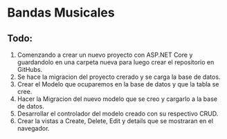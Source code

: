 # Bandas Musicales

## Todo:

1. Comenzando a crear un nuevo proyecto con ASP.NET Core y guardandolo en una carpeta nueva para luego crear el repositorio en GitHubs.
2. Se hace la migracion del proyecto crerado y se carga la base de datos.
3. Crear el Modelo que ocuparemos en la base de datos y que la tabla se cree.
4. Hacer la Migracion del nuevo modelo que se creo y cargarlo a la base de datos.
5. Desarrollar el controlador del modelo creado con su respectivo CRUD.
6. Crear la vistas a Create, Delete, Edit y details que se mostraran en el navegador.
